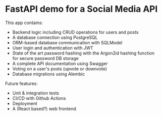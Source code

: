 # FastAPI demo for a Social Media API

This app contains:
- Backend logic including CRUD operations for users and posts
- A database connection using PostgreSQL
- ORM-based database communication with SQLModel
- User login and authentication with JWT
- State of the art password hashing with the Argon2id hashing function for secure password DB storage
- A complete API documentation using Swagger
- Voting on a user's posts (upvote or downvote)
- Database migrations using Alembic

Future features:
- Unit & integration tests
- CI/CD with Github Actions
- Deployment
- A (React based?) web frontend
